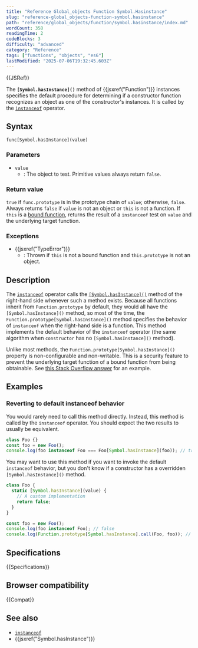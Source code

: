 ```yaml
---
title: "Reference Global_objects Function Symbol.Hasinstance"
slug: "reference-global_objects-function-symbol.hasinstance"
path: "reference/global_objects/function/symbol.hasinstance/index.md"
wordCount: 358
readingTime: 2
codeBlocks: 3
difficulty: "advanced"
category: "Reference"
tags: ["functions", "objects", "es6"]
lastModified: "2025-07-06T19:32:45.603Z"
---
```



{{JSRef}}

The **`[Symbol.hasInstance]()`** method of {{jsxref("Function")}} instances specifies the default procedure for determining if a constructor function recognizes an object as one of the constructor's instances. It is called by the [`instanceof`](/en-US/docs/Web/JavaScript/Reference/Operators/instanceof) operator.

## Syntax

```js-nolint
func[Symbol.hasInstance](value)
```

### Parameters

- `value`
  - : The object to test. Primitive values always return `false`.

### Return value

`true` if `func.prototype` is in the prototype chain of `value`; otherwise, `false`. Always returns `false` if `value` is not an object or `this` is not a function. If `this` is a [bound function](/en-US/docs/Web/JavaScript/Reference/Global_Objects/Function/bind), returns the result of a `instanceof` test on `value` and the underlying target function.

### Exceptions

- {{jsxref("TypeError")}}
  - : Thrown if `this` is not a bound function and `this.prototype` is not an object.

## Description

The [`instanceof`](/en-US/docs/Web/JavaScript/Reference/Operators/instanceof) operator calls the [`[Symbol.hasInstance]()`](/en-US/docs/Web/JavaScript/Reference/Global_Objects/Symbol/hasInstance) method of the right-hand side whenever such a method exists. Because all functions inherit from `Function.prototype` by default, they would all have the `[Symbol.hasInstance]()` method, so most of the time, the `Function.prototype[Symbol.hasInstance]()` method specifies the behavior of `instanceof` when the right-hand side is a function. This method implements the default behavior of the `instanceof` operator (the same algorithm when `constructor` has no `[Symbol.hasInstance]()` method).

Unlike most methods, the `Function.prototype[Symbol.hasInstance]()` property is non-configurable and non-writable. This is a security feature to prevent the underlying target function of a bound function from being obtainable. See [this Stack Overflow answer](https://stackoverflow.com/questions/38215027/trying-to-understand-the-official-es6-spec-regarding-symbol-hasinstance/38215392#38215392) for an example.

## Examples

### Reverting to default instanceof behavior

You would rarely need to call this method directly. Instead, this method is called by the `instanceof` operator. You should expect the two results to usually be equivalent.

```js
class Foo {}
const foo = new Foo();
console.log(foo instanceof Foo === Foo[Symbol.hasInstance](foo)); // true
```

You may want to use this method if you want to invoke the default `instanceof` behavior, but you don't know if a constructor has a overridden `[Symbol.hasInstance]()` method.

```js
class Foo {
  static [Symbol.hasInstance](value) {
    // A custom implementation
    return false;
  }
}

const foo = new Foo();
console.log(foo instanceof Foo); // false
console.log(Function.prototype[Symbol.hasInstance].call(Foo, foo)); // true
```

## Specifications

{{Specifications}}

## Browser compatibility

{{Compat}}

## See also

- [`instanceof`](/en-US/docs/Web/JavaScript/Reference/Operators/instanceof)
- {{jsxref("Symbol.hasInstance")}}
